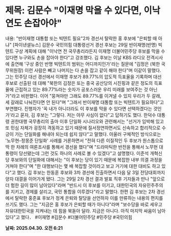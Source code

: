# **제목: 김문수 "이재명 막을 수 있다면, 이낙연도 손잡아야"**

  내용: "반이재명 대통합 또는 빅텐트 필요"2차 경선서 탈락한 홍 후보에 "은퇴할 때 아냐"   [파이낸셜뉴스] 김문수 국민의힘 대통령선거 경선 후보는 29일 반이재명(반명) 빅텐트 구상 계획에 대해 "이낙연 전 국무총리라든지 이재명 더불어민주당 후보를 막을 수 있다면 누구와도 손을 잡아야 한다"고 강조했다.    김 후보는 이날 KBS 라디오 전격시사에 출연해 '구상 중인 반명 빅텐트의 범위는 어디까지인가'라는 질문에 "김정은 (북한 국무위원장) 이런 사람은 빼고 나머지는 다 손을 잡고 같이 해야 한다"며 이같이 말했다.    그는 민주당 대선 경선에서 이재명 후보가 89.77%의 압도적 득표율을 기록하며 대선 후보로 선출된 데 대해 "북한의 김정은 또는 중국 공산당의 시진핑과 같은 정도의 득표율에 근접하고 있는 89.77%라는 숫자가 공포스러운 우리 미래를 보여주는 것 아닌가"라고 비판했다.    이어 "뭉쳐야만 그래도 89.77%를 이겨낼 수 있지 우리가 두 갈래, 세 갈래로 나눠진다면 안 된다"며 "그래서 반이재명 대통합 또는 빅텐트가 필요하다"고 부연했다.    진행자가 '꼭 내가 아니더라도 이 후보를 막을 수 있다면 선택하겠다는 것인가'라고 묻자, 김 후보는 "그렇다. 저는 아무 사심이 없다"고 답하기도 했다.    한덕수 대통령 권한대행 국무총리의 출마 이후 단일화 시나리오와 관련해서는 "선거가 임박해 있고 또 민심 자체가 굉장히 격동하고 있기 때문에 질서정연하면서도 신속하고 합리적으로 수긍이 가는 단일화를 해내야 되는데 쉽지 않다"고 말했다.    아울러 구체적인 방식으로는 '노무현-정몽준 단일화' 사례를 거론하면서 "전혀 다른 이질적인 두 후보가 원스톱으로 딱 한 차례의 여론조사를 통해서 경선을 했다"며 "드라마틱한 반전을 통해서 노무현 대통령이 당선됐는데 그런 것도 하나의 사례로 볼 수 있겠다"고 설명했다.    이준석 개혁신당 후보와의 단일화에 대해서는 "이 후보는 당이 있기 때문에 복잡한 내부 의결 과정을 거쳐야 한다"며 "한 대행보다는 몇 배 복잡할 것이라고 보고 거기에 대한 대비도 하고 있다"고 했다.    김 후보는 한동훈 후보와 3차 경선에 진출하면서 다음 달 3일 전당대회까지 양자 대결을 이어가게 됐다.    그는 29일 2차 경선 결과 발표 직후 기자들과 만나 "앞으로 더 험한 길이 많이 남아있다"라며 "반드시 이 후보를 이기고, 대한민국의 자유민주주의를 지키고, 경제를 살리고, 국민 통합을 이루겠다"라고 말했다.    한편 김 후보는 2차 경선에서 탈락한 홍준표 후보가 정계 은퇴와 탈당을 선언하자 이를 만류하는 내용의 편지를 쓰기도 했다.    그는 "지금은 홍 후보가 은퇴할 때가 아니다"라며 "보수당을 바로 세우고 자유대한민국을 지켜내는 데 힘을 북돋아 달라. 지금은 아니다. 아직 마지막 싸움이 남아 있다"고 했다． #이재명 #김문수 #더불어민주당 #민주당 #국민의힘

  **날짜: 2025.04.30. 오전 6:21**